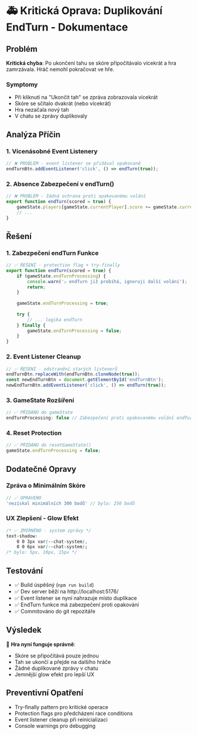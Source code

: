 # 🚑 Kritická Oprava: Duplikování EndTurn - Dokumentace

## Problém
**Kritická chyba**: Po ukončení tahu se skóre připočítávalo vícekrát a hra zamrzávala. Hráč nemohl pokračovat ve hře.

### Symptomy
- Při kliknutí na "Ukončit tah" se zpráva zobrazovala vícekrát
- Skóre se sčítalo dvakrát (nebo vícekrát)
- Hra nezačala nový tah
- V chatu se zprávy duplikovaly

## Analýza Příčin

### 1. Vícenásobné Event Listenery
```javascript
// ❌ PROBLÉM - event listener se přidával opakovaně
endTurnBtn.addEventListener('click', () => endTurn(true));
```

### 2. Absence Zabezpečení v endTurn()
```javascript
// ❌ PROBLÉM - žádná ochrana proti opakovanému volání
export function endTurn(scored = true) {
    gameState.players[gameState.currentPlayer].score += gameState.currentTurnScore; // Duplicitní přičítání!
    // ...
}
```

## Řešení

### 1. Zabezpečení endTurn Funkce
```javascript
// ✅ ŘEŠENÍ - protection flag + try-finally
export function endTurn(scored = true) {
    if (gameState.endTurnProcessing) {
        console.warn('⚠️ endTurn již probíhá, ignoruji další volání');
        return;
    }
    
    gameState.endTurnProcessing = true;
    
    try {
        // ... logika endTurn
    } finally {
        gameState.endTurnProcessing = false;
    }
}
```

### 2. Event Listener Cleanup
```javascript
// ✅ ŘEŠENÍ - odstranění starých listenerů
endTurnBtn.replaceWith(endTurnBtn.cloneNode(true));
const newEndTurnBtn = document.getElementById('endTurnBtn');
newEndTurnBtn.addEventListener('click', () => endTurn(true));
```

### 3. GameState Rozšíření
```javascript
// ✅ PŘIDÁNO do gameState
endTurnProcessing: false // Zabezpečení proti opakovanému volání endTurn
```

### 4. Reset Protection
```javascript
// ✅ PŘIDÁNO do resetGameState()
gameState.endTurnProcessing = false;
```

## Dodatečné Opravy

### Zpráva o Minimálním Skóre
```javascript
// ✅ OPRAVENO
'nezískal minimálních 300 bodů' // bylo: 250 bodů
```

### UX Zlepšení - Glow Efekt
```css
/* ✅ ZMÍRNĚNO - system zprávy */
text-shadow: 
    0 0 3px var(--chat-system),
    0 0 6px var(--chat-system);
/* bylo: 5px, 10px, 15px */
```

## Testování
- ✅ Build úspěšný (`npm run build`)
- ✅ Dev server běží na http://localhost:5176/
- ✅ Event listener se nyní nahrazuje místo duplikace
- ✅ EndTurn funkce má zabezpečení proti opakování
- ✅ Commitováno do git repozitáře

## Výsledek
🎯 **Hra nyní funguje správně**:
- Skóre se připočítává pouze jednou
- Tah se ukončí a přejde na dalšího hráče
- Žádné duplikované zprávy v chatu
- Jemnější glow efekt pro lepší UX

## Preventivní Opatření
- Try-finally pattern pro kritické operace
- Protection flags pro předcházení race conditions
- Event listener cleanup při reinicializaci
- Console warnings pro debugging
